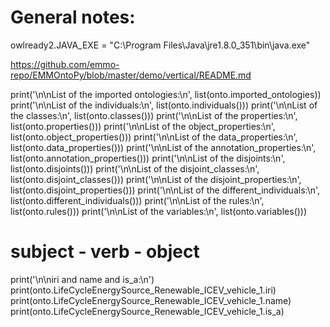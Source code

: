 # General notes:

owlready2.JAVA_EXE = "C:\\Program Files\\Java\\jre1.8.0_351\\bin\\java.exe"

https://github.com/emmo-repo/EMMOntoPy/blob/master/demo/vertical/README.md



print('\n\nList of the imported ontologies:\n', list(onto.imported_ontologies))
print('\n\nList of the individuals:\n', list(onto.individuals()))
print('\n\nList of the classes:\n', list(onto.classes()))
print('\n\nList of the properties:\n', list(onto.properties()))
print('\n\nList of the object_properties:\n', list(onto.object_properties()))
print('\n\nList of the data_properties:\n', list(onto.data_properties()))
print('\n\nList of the annotation_properties:\n',
      list(onto.annotation_properties()))
print('\n\nList of the disjoints:\n', list(onto.disjoints()))
print('\n\nList of the disjoint_classes:\n', list(onto.disjoint_classes()))
print('\n\nList of the disjoint_properties:\n',
      list(onto.disjoint_properties()))
print('\n\nList of the different_individuals:\n',
      list(onto.different_individuals()))
print('\n\nList of the rules:\n', list(onto.rules()))
print('\n\nList of the variables:\n', list(onto.variables()))

# subject - verb - object
print('\n\niri and name and is_a:\n')
print(onto.LifeCycleEnergySource_Renewable_ICEV_vehicle_1.iri)
print(onto.LifeCycleEnergySource_Renewable_ICEV_vehicle_1.name)
print(onto.LifeCycleEnergySource_Renewable_ICEV_vehicle_1.is_a)